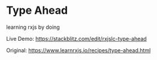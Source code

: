 # Type Ahead

learning rxjs by doing

Live Demo: https://stackblitz.com/edit/rxjslc-type-ahead

Original: https://www.learnrxjs.io/recipes/type-ahead.html
